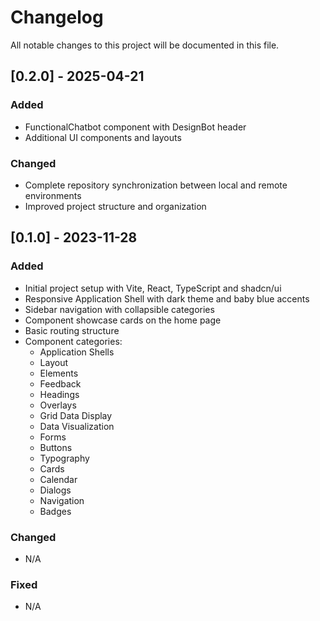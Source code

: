 
# Changelog

All notable changes to this project will be documented in this file.

## [0.2.0] - 2025-04-21

### Added
- FunctionalChatbot component with DesignBot header
- Additional UI components and layouts

### Changed
- Complete repository synchronization between local and remote environments
- Improved project structure and organization

## [0.1.0] - 2023-11-28

### Added
- Initial project setup with Vite, React, TypeScript and shadcn/ui
- Responsive Application Shell with dark theme and baby blue accents
- Sidebar navigation with collapsible categories
- Component showcase cards on the home page
- Basic routing structure
- Component categories:
  - Application Shells
  - Layout
  - Elements
  - Feedback
  - Headings
  - Overlays
  - Grid Data Display
  - Data Visualization
  - Forms
  - Buttons
  - Typography
  - Cards
  - Calendar
  - Dialogs
  - Navigation
  - Badges

### Changed
- N/A

### Fixed
- N/A

